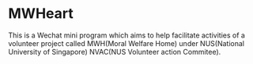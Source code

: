 # MWHeart
This is a Wechat mini program which aims to help facilitate activities of a volunteer project 
called MWH(Moral Welfare Home) under NUS(National University of Singapore) NVAC(NUS Volunteer action
Commitee). 
